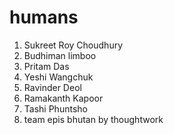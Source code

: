 # humans
1. Sukreet Roy Choudhury
2. Budhiman limboo
3. Pritam Das
4. Yeshi Wangchuk
5. Ravinder Deol
6. Ramakanth Kapoor
3. Tashi Phuntsho
3. team epis bhutan by thoughtwork 